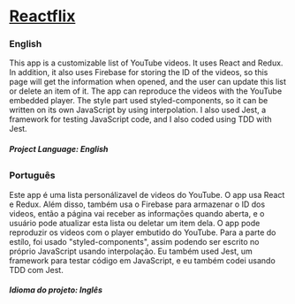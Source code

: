 # [Reactflix](https://vitorpatzlaff-reactflix.netlify.app)
### English
This app is a customizable list of YouTube videos. It uses React and Redux. In addition, it also uses Firebase for storing the ID of the videos, so this page will get the information when opened, and the user can update this list or delete an item of it. The app can reproduce the videos with the YouTube embedded player. The style part used styled-components, so it can be written on its own JavaScript by using interpolation. I also used Jest, a framework for testing JavaScript code, and I also coded using TDD with Jest.
##### Project Language: English
##
### Português
Este app é uma lista personálizavel de videos do YouTube. O app usa React e Redux. Além disso, também usa o Firebase para armazenar o ID dos videos, então a página vai receber as informações quando aberta, e o usuário pode atualizar esta lista ou deletar um item dela. O app pode reproduzir os videos com o player embutido do YouTube. Para a parte do estílo, foi usado "styled-components", assim podendo ser escrito no próprio JavaScript usando interpolação. Eu também used Jest, um framework para testar código em JavaScript, e eu também codei usando TDD com Jest.
##### Idioma do projeto: Inglês
